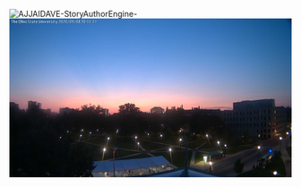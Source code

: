 ![AJJAIDAVE-StoryAuthorEngine-](https://github.com/StateDocuments/Ohio/blob/master/cumulus.jpg)
![AJJAIDAVE-StoryAuthorEngine-](https://github.com/StateDocuments/Ohio/blob/master/snapshot.jpg)
